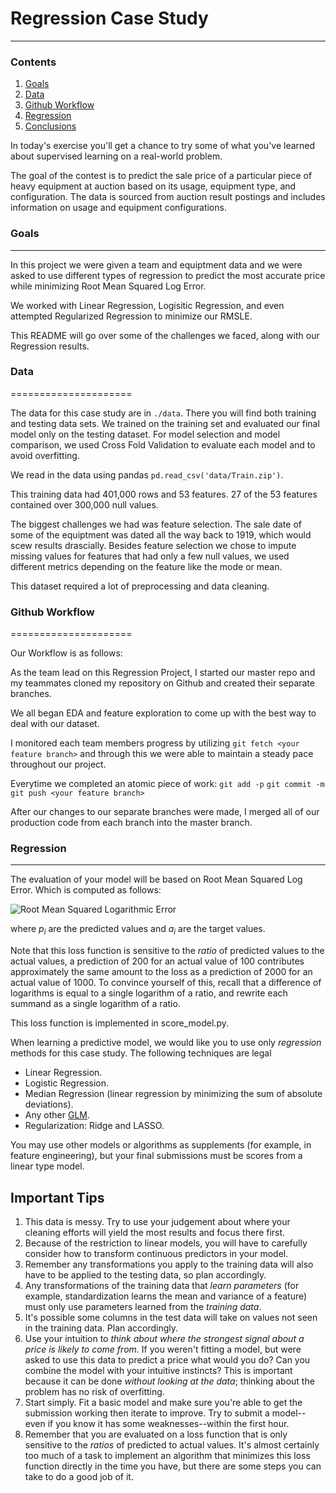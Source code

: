 # Regression Case Study
---
### Contents

1. [Goals](#goals)
2. [Data](#data)
3. [Github Workflow](#git)
4. [Regression](#reg)
5. [Conclusions](#conclusion)


In today's exercise you'll get a chance to try some of what you've learned about supervised learning on a real-world problem.

The goal of the contest is to predict the sale price of a particular piece of heavy equipment at auction based on its usage, equipment type, and configuration.  The data is sourced from auction result postings and includes information on usage and equipment configurations.

<a name="goals"></a>
### Goals
---
In this project we were given a team and equiptment data and we were asked to use different types of regression to predict the most accurate price while minimizing Root Mean Squared Log Error. 

We worked with Linear Regression, Logisitic Regression, and even attempted Regularized Regression to minimize our RMSLE. 

This README will go over some of the challenges we faced, along with our Regression results. 

<a name="data"></a>
### Data
=====================

The data for this case study are in `./data`. There you will find both training and testing data sets. We trained on the training set and evaluated our final model only on the testing dataset. For model selection and model comparison, we used Cross Fold Validation to evaluate each model and to avoid overfitting. 

We read in the data using pandas `pd.read_csv('data/Train.zip')`. 

This training data had 401,000 rows and 53 features. 27 of the 53 features contained over 300,000 null values. 

The biggest challenges we had was feature selection. The sale date of some of the equiptment was dated all the way back to 1919, which would scew results drascially. Besides feature selection we chose to impute missing values for features that had only a few null values, we used different metrics depending on the feature like the mode or mean. 

This dataset required a lot of preprocessing and data cleaning. 


<a name="git"></a>
### Github Workflow
=====================

Our Workflow is as follows:

As the team lead on this Regression Project, I started our master repo and my teammates cloned my repository on Github and created their separate branches. 

We all began EDA and feature exploration to come up with the best way to deal with our dataset. 

I monitored each team members progress by utilizing `git fetch <your feature branch>` and through this we were able to maintain a steady pace throughout our project. 

Everytime we completed an atomic piece of work: `git add -p` `git commit -m` `git push <your feature branch>`

After our changes to our separate branches were made, I merged all of our production code from each branch into the master branch. 

<a name="reg"></a>
### Regression
---
The evaluation of your model will be based on Root Mean Squared Log Error.
Which is computed as follows:

![Root Mean Squared Logarithmic Error](images/rmsle.png)

where *p<sub>i</sub>* are the predicted values and *a<sub>i</sub>* are the
target values.

Note that this loss function is sensitive to the *ratio* of predicted values to
the actual values, a prediction of 200 for an actual value of 100 contributes
approximately the same amount to the loss as a prediction of 2000 for an actual
value of 1000.  To convince yourself of this, recall that a difference of
logarithms is equal to a single logarithm of a ratio, and rewrite each summand
as a single logarithm of a ratio.

This loss function is implemented in score_model.py.


When learning a predictive model, we would like you to use only *regression*
methods for this case study.  The following techniques are legal

  - Linear Regression.
  - Logistic Regression.
  - Median Regression (linear regression by minimizing the sum of absolute deviations).
  - Any other [GLM](http://statsmodels.sourceforge.net/devel/glm.html).
  - Regularization: Ridge and LASSO.

You may use other models or algorithms as supplements (for example, in feature
engineering), but your final submissions must be scores from a linear type
model.

Important Tips
---

1. This data is messy. Try to use your judgement about where your
cleaning efforts will yield the most results and focus there first.
2. Because of the restriction to linear models, you will have to carefully
consider how to transform continuous predictors in your model.
3. Remember any transformations you apply to the training data will also have
to be applied to the testing data, so plan accordingly.
4. Any transformations of the training data that *learn parameters* (for
example, standardization learns the mean and variance of a feature) must only
use parameters learned from the *training data*.
5. It's possible some columns in the test data will take on values not seen in
the training data. Plan accordingly.
6. Use your intuition to *think about where the strongest signal about a price
is likely to come from*. If you weren't fitting a model, but were asked to use
this data to predict a price what would you do? Can you combine the model with
your intuitive instincts?  This is important because it can be done *without
looking at the data*; thinking about the problem has no risk of overfitting.
7. Start simply. Fit a basic model and make sure you're able to get the
submission working then iterate to improve. Try to submit a model--even if you
know it has some weaknesses--within the first hour.
8. Remember that you are evaluated on a loss function that is only sensitive to
the *ratios* of predicted to actual values.  It's almost certainly too much of
a task to implement an algorithm that minimizes this loss function directly in
the time you have, but there are some steps you can take to do a good job of
it.

